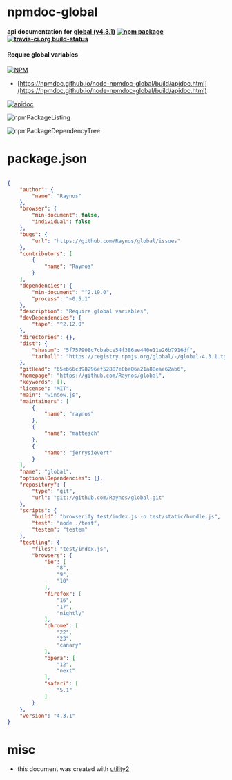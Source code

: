 # npmdoc-global

#### api documentation for  [global (v4.3.1)](https://github.com/Raynos/global)  [![npm package](https://img.shields.io/npm/v/npmdoc-global.svg?style=flat-square)](https://www.npmjs.org/package/npmdoc-global) [![travis-ci.org build-status](https://api.travis-ci.org/npmdoc/node-npmdoc-global.svg)](https://travis-ci.org/npmdoc/node-npmdoc-global)

#### Require global variables

[![NPM](https://nodei.co/npm/global.png?downloads=true&downloadRank=true&stars=true)](https://www.npmjs.com/package/global)

- [https://npmdoc.github.io/node-npmdoc-global/build/apidoc.html](https://npmdoc.github.io/node-npmdoc-global/build/apidoc.html)

[![apidoc](https://npmdoc.github.io/node-npmdoc-global/build/screenCapture.buildCi.browser.%252Ftmp%252Fbuild%252Fapidoc.html.png)](https://npmdoc.github.io/node-npmdoc-global/build/apidoc.html)

![npmPackageListing](https://npmdoc.github.io/node-npmdoc-global/build/screenCapture.npmPackageListing.svg)

![npmPackageDependencyTree](https://npmdoc.github.io/node-npmdoc-global/build/screenCapture.npmPackageDependencyTree.svg)



# package.json

```json

{
    "author": {
        "name": "Raynos"
    },
    "browser": {
        "min-document": false,
        "individual": false
    },
    "bugs": {
        "url": "https://github.com/Raynos/global/issues"
    },
    "contributors": [
        {
            "name": "Raynos"
        }
    ],
    "dependencies": {
        "min-document": "^2.19.0",
        "process": "~0.5.1"
    },
    "description": "Require global variables",
    "devDependencies": {
        "tape": "^2.12.0"
    },
    "directories": {},
    "dist": {
        "shasum": "5f757908c7cbabce54f386ae440e11e26b7916df",
        "tarball": "https://registry.npmjs.org/global/-/global-4.3.1.tgz"
    },
    "gitHead": "65eb66c398296ef52887e0ba06a21a88eae62ab6",
    "homepage": "https://github.com/Raynos/global",
    "keywords": [],
    "license": "MIT",
    "main": "window.js",
    "maintainers": [
        {
            "name": "raynos"
        },
        {
            "name": "mattesch"
        },
        {
            "name": "jerrysievert"
        }
    ],
    "name": "global",
    "optionalDependencies": {},
    "repository": {
        "type": "git",
        "url": "git://github.com/Raynos/global.git"
    },
    "scripts": {
        "build": "browserify test/index.js -o test/static/bundle.js",
        "test": "node ./test",
        "testem": "testem"
    },
    "testling": {
        "files": "test/index.js",
        "browsers": {
            "ie": [
                "8",
                "9",
                "10"
            ],
            "firefox": [
                "16",
                "17",
                "nightly"
            ],
            "chrome": [
                "22",
                "23",
                "canary"
            ],
            "opera": [
                "12",
                "next"
            ],
            "safari": [
                "5.1"
            ]
        }
    },
    "version": "4.3.1"
}
```



# misc
- this document was created with [utility2](https://github.com/kaizhu256/node-utility2)
